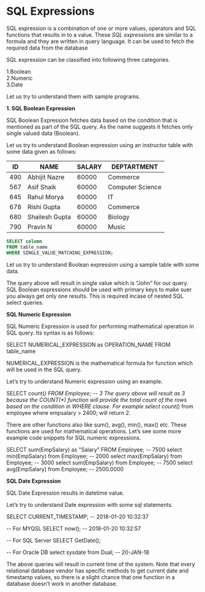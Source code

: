 # SQL Expressions

SQL expression is a combination of one or more values, operators and SQL functions that results in to a value. These _SQL expressions_ are similar to a formula and they are written in query language. It can be used to fetch the required data from the database

 
SQL expression can be classified into following three categories.

1.Boolean    
2.Numeric  
3.Date

Let us try to understand them with sample programs.

**1. SQL Boolean Expression**

SQL Boolean Expression fetches data based on the condition that is mentioned as part of the SQL query. As the name suggests it fetches only single valued data (Boolean).

Let us try to understand Boolean expression using an instructor table with some data given as follows:

|ID|NAME|SALARY|DEPTARTMENT|
|---|---|---|---|
|490|Abhijit Nazre|60000|Commerce|
|567|Asif Shaik|60000|Computer Science|
|645|Rahul Morya|60000|IT|
|678|Rishi Gupta|60000|Commerce|
|680|Shailesh Gupta|60000|Biology|
|790|Pravin N|60000|Music|



```SQL
SELECT column  
FROM table_name  
WHERE SINGLE_VALUE_MATCHING_EXPRESSION;
```
Let us try to understand Boolean expression using a sample table with some data.

The query above will result in single value which is “John” for our query. SQL Boolean expressions should be used with primary keys to make suer you always get only one results. This is required incase of nested SQL select queries.

**SQL Numeric Expression**

SQL Numeric Expression is used for performing mathematical operation in SQL query. Its syntax is as follows:


SELECT NUMERICAL_EXPRESSION as OPERATION_NAME
FROM table_name

NUMERICAL_EXPRESSION is the mathematical formula for function which will be used in the SQL query.

Let’s try to understand Numeric expression using an example.


SELECT count(*) FROM Employee; -- 3
The query above will result as 3 because the COUNT(\*) function will provide the total count of the rows based on the condition in WHERE clause. For example select count(*) from employee where empsalary > 2400; will return 2.

There are other functions also like sum(), avg(), min(), max() etc. These functions are used for mathematical operations. Let’s see some more example code snippets for SQL numeric expressions.


SELECT sum(EmpSalary) as "Salary" FROM Employee; -- 7500
select min(EmpSalary) from Employee; -- 2000
select max(EmpSalary) from Employee; -- 3000
select sum(EmpSalary) from Employee; -- 7500
select avg(EmpSalary) from Employee; -- 2500.0000

**SQL Date Expression**

SQL Date Expression results in datetime value.

Let’s try to understand Date expression with some sql statements.

SELECT CURRENT_TIMESTAMP; -- 2018-01-20 10:32:37

-- For MYQSL
SELECT now(); -- 2018-01-20 10:32:57

-- For SQL Server
SELECT GetDate();

-- For Oracle DB
select sysdate from Dual; -- 20-JAN-18

The above queries will result in current time of the system. Note that every relational database vendor has specific methods to get current date and timestamp values, so there is a slight chance that one function in a database doesn’t work in another database.